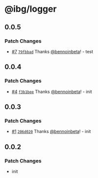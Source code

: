 # @ibg/logger

## 0.0.5

### Patch Changes

- [#7](https://github.com/inbeta-group/monorepo/pull/7) [`79fbbad`](https://github.com/inbeta-group/monorepo/commit/79fbbad63c2d70436724b3a5d9b9ff0aea7b2143) Thanks [@bennoinbeta](https://github.com/bennoinbeta)! - test

## 0.0.4

### Patch Changes

- [#4](https://github.com/inbeta-group/monorepo/pull/4) [`f3b1bee`](https://github.com/inbeta-group/monorepo/commit/f3b1bee1b5a2753de6fc68413bd4f798224845cc) Thanks [@bennoinbeta](https://github.com/bennoinbeta)! - init

## 0.0.3

### Patch Changes

- [#1](https://github.com/inbeta-group/monorepo/pull/1) [`206d020`](https://github.com/inbeta-group/monorepo/commit/206d020fe069b4445e68f2ecf4c2f1e0813b1766) Thanks [@bennoinbeta](https://github.com/bennoinbeta)! - init

## 0.0.2

### Patch Changes

- init
